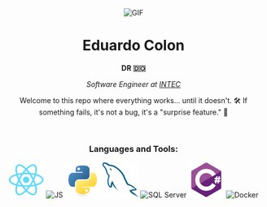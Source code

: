 <!DOCTYPE html>
<html lang="en">
<head>
    <meta charset="UTF-8">
    <meta name="viewport" content="width=device-width, initial-scale=1.0">
</head>
<body>
    <div align="center">
        <img src="https://media2.giphy.com/media/v1.Y2lkPTc5MGI3NjExbW1nc2IycjN3MjNrYmxzaG1jcmxxbnFncDYxdXY0aDlvN2FqcGFjMyZlcD12MV9pbnRlcm5hbF9naWZfYnlfaWQmY3Q9Zw/51AhgeKNAamtcmcpGx/giphy.gif" alt="GIF" width="300"/>
        <h1>Eduardo Colon</h1>
        <p><b>DR 🇩🇴</b></p> 
        <p><em>Software Engineer at <a href="https://www.intec.edu.do" target="_blank">INTEC</a></em></p>
        <p>Welcome to this repo where everything works... until it doesn't. 🛠️ If something fails, it's not a bug, it's a "surprise feature." 🥳</p>
    </div>
        <br>
    <div align="center">
        <h3>Languages and Tools:</h3>
        <div class="languages-tools">
            <img src="https://raw.githubusercontent.com/devicons/devicon/master/icons/react/react-original.svg" title="React" height="70"/>
            <img src="https://cdn.jsdelivr.net/gh/devicons/devicon@latest/icons/javascript/javascript-plain.svg" title="JS" height="70"/>
            <img src="https://raw.githubusercontent.com/devicons/devicon/master/icons/python/python-original.svg" title="Python" height="70"/>
            <img src="https://raw.githubusercontent.com/devicons/devicon/master/icons/mysql/mysql-original.svg" title="MySQL" height="70"/>
            <img src="https://cdn.jsdelivr.net/gh/devicons/devicon@latest/icons/microsoftsqlserver/microsoftsqlserver-original-wordmark.svg" title="SQL Server" height="70"/>
            <img src="https://raw.githubusercontent.com/devicons/devicon/master/icons/csharp/csharp-original.svg" title="C#" height="70"/>
            <img src="https://cdn.jsdelivr.net/gh/devicons/devicon@latest/icons/docker/docker-original.svg" title="Docker" height="70"/>
        </div>
    </div>
</body>
</html>
